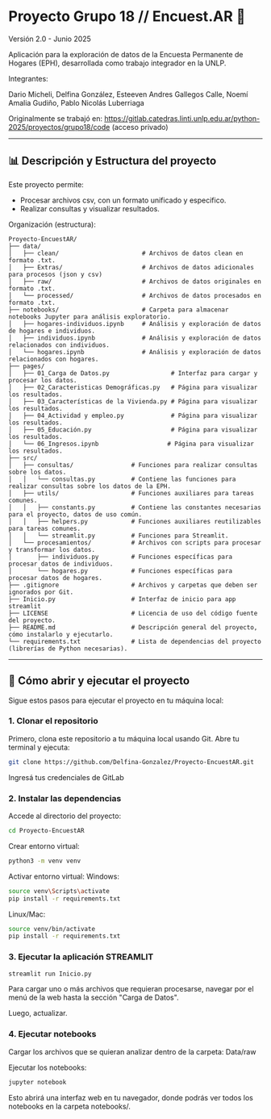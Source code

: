 # Proyecto Grupo 18 // Encuest.AR 🧮

Versión 2.0 - Junio 2025

Aplicación para la exploración de datos de la Encuesta Permanente de Hogares (EPH), desarrollada como trabajo integrador en la UNLP.

Integrantes: 

Dario Micheli, Delfina González, Esteeven Andres Gallegos Calle, Noemí Amalia Gudiño, Pablo Nicolás Luberriaga

Originalmente se trabajó en: https://gitlab.catedras.linti.unlp.edu.ar/python-2025/proyectos/grupo18/code (acceso privado)

---

## 📊 Descripción y Estructura del proyecto

Este proyecto permite:
- Procesar archivos csv, con un formato unificado y especifico.
- Realizar consultas y visualizar resultados.

Organización (estructura):

```plaintext
Proyecto-EncuestAR/
├── data/
│   ├── clean/                       # Archivos de datos clean en formato .txt.
│   ├── Extras/                      # Archivos de datos adicionales para procesos (json y csv)
│   ├── raw/                         # Archivos de datos originales en formato .txt.
│   └── processed/                   # Archivos de datos procesados en formato .txt.
├── notebooks/                       # Carpeta para almacenar notebooks Jupyter para análisis exploratorio.
│   ├── hogares-individuos.ipynb     # Análisis y exploración de datos de hogares e individuos.                
│   ├── individuos.ipynb             # Análisis y exploración de datos relacionados con individuos.
│   └── hogares.ipynb                # Análisis y exploración de datos relacionados con hogares.
├── pages/
│   ├── 01_Carga de Datos.py                 # Interfaz para cargar y procesar los datos.
│   ├── 02_Caracteristicas Demográficas.py   # Página para visualizar los resultados.
│   ├── 03_Características de la Vivienda.py # Página para visualizar los resultados.
│   ├── 04_Actividad y empleo.py             # Página para visualizar los resultados.
│   ├── 05_Educación.py                      # Página para visualizar los resultados.
│   └── 06_Ingresos.ipynb                   # Página para visualizar los resultados.
├── src/
│   ├── consultas/                # Funciones para realizar consultas sobre los datos.
│   │   └── consultas.py          # Contiene las funciones para realizar consultas sobre los datos de la EPH.
│   ├── utils/                    # Funciones auxiliares para tareas comunes.
│   │   ├── constants.py          # Contiene las constantes necesarias para el proyecto, datos de uso común.
│   │   ├── helpers.py            # Funciones auxiliares reutilizables para tareas comunes.
│   │   └── streamlit.py          # Funciones para Streamlit.
│   └── procesamientos/           # Archivos con scripts para procesar y transformar los datos.
│       ├── individuos.py         # Funciones específicas para procesar datos de individuos.
│       └── hogares.py            # Funciones específicas para procesar datos de hogares.
├── .gitignore                    # Archivos y carpetas que deben ser ignorados por Git.
├── Inicio.py                     # Interfaz de inicio para app streamlit
├── LICENSE                       # Licencia de uso del código fuente del proyecto.
├── README.md                     # Descripción general del proyecto, cómo instalarlo y ejecutarlo.
└── requirements.txt              # Lista de dependencias del proyecto (librerías de Python necesarias).
```
---

## 🚀 Cómo abrir y ejecutar el proyecto

Sigue estos pasos para ejecutar el proyecto en tu máquina local:

### 1. **Clonar el repositorio**
Primero, clona este repositorio a tu máquina local usando Git. Abre tu terminal y ejecuta:

```bash
git clone https://github.com/Delfina-Gonzalez/Proyecto-EncuestAR.git 
```

Ingresá tus credenciales de GitLab

### 2. **Instalar las dependencias**
Accede al directorio del proyecto: 
```bash
cd Proyecto-EncuestAR
```

Crear entorno virtual:
```bash
python3 -m venv venv
```

Activar entorno virtual:
Windows: 
```bash
source venv\Scripts\activate
pip install -r requirements.txt
```
Linux/Mac: 
```bash
source venv/bin/activate
pip install -r requirements.txt
```

### 3. **Ejecutar la aplicación STREAMLIT**
```bash
streamlit run Inicio.py
```

Para cargar uno o más archivos que requieran procesarse, navegar por el menú de la web hasta la sección "Carga de Datos".

Luego, actualizar.

### 4. **Ejecutar notebooks**

Cargar los archivos que se quieran analizar dentro de la carpeta: Data/raw

Ejecutar los notebooks:     
```bash
jupyter notebook
```

Esto abrirá una interfaz web en tu navegador, donde podrás ver todos los notebooks en la carpeta notebooks/.





